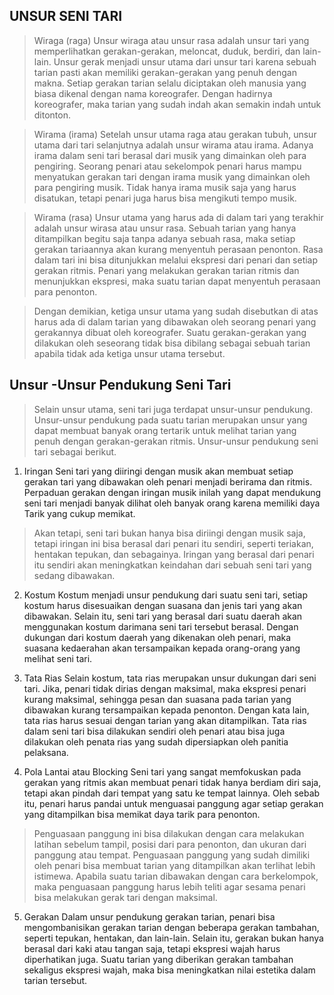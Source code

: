 ## UNSUR SENI TARI

>Wiraga (raga)
Unsur wiraga atau unsur rasa adalah unsur tari yang memperlihatkan gerakan-gerakan, meloncat, duduk, berdiri, dan lain-lain. Unsur gerak menjadi unsur utama dari unsur tari karena sebuah tarian pasti akan memiliki gerakan-gerakan yang penuh dengan makna. Setiap gerakan tarian selalu diciptakan oleh manusia yang biasa dikenal dengan nama koreografer. Dengan hadirnya koreografer, maka tarian yang sudah indah akan semakin indah untuk ditonton.

>Wirama (irama)
Setelah unsur utama raga atau gerakan tubuh, unsur utama  dari tari selanjutnya adalah unsur wirama atau irama. Adanya irama dalam seni tari berasal dari musik yang dimainkan oleh para pengiring. Seorang penari atau sekelompok penari harus mampu menyatukan gerakan tari dengan irama musik yang dimainkan oleh para pengiring musik. Tidak hanya irama musik saja yang harus disatukan, tetapi penari juga harus bisa mengikuti tempo musik.

>Wirama (rasa)
Unsur utama yang harus ada di dalam tari yang terakhir adalah unsur wirasa atau unsur rasa. Sebuah tarian yang hanya ditampilkan begitu saja tanpa adanya sebuah rasa, maka setiap gerakan tariaannya akan kurang menyentuh perasaan penonton. Rasa dalam tari ini bisa ditunjukkan melalui ekspresi dari penari dan setiap gerakan ritmis. Penari yang melakukan gerakan tarian ritmis dan menunjukkan ekspresi, maka suatu tarian dapat menyentuh perasaan para penonton.

>Dengan demikian, ketiga unsur utama yang sudah disebutkan di atas harus ada di dalam tarian yang dibawakan oleh seorang penari yang gerakannya dibuat oleh koreografer. Suatu gerakan-gerakan yang dilakukan oleh seseorang tidak bisa dibilang sebagai sebuah tarian apabila tidak ada ketiga unsur utama tersebut.


## Unsur -Unsur Pendukung Seni Tari

>Selain unsur utama, seni tari juga terdapat unsur-unsur pendukung. Unsur-unsur pendukung pada suatu tarian merupakan unsur yang dapat membuat banyak orang tertarik untuk melihat tarian yang penuh dengan gerakan-gerakan ritmis. Unsur-unsur pendukung seni tari sebagai berikut.

1. Iringan 
Seni tari yang diiringi dengan musik akan membuat setiap gerakan tari yang dibawakan oleh penari menjadi berirama dan ritmis. Perpaduan gerakan dengan iringan musik inilah yang dapat mendukung seni tari menjadi banyak dilihat oleh banyak orang karena memiliki daya Tarik yang cukup memikat.

>Akan tetapi, seni tari bukan hanya bisa diriingi dengan musik saja, tetapi iringan ini bisa berasal dari penari itu sendiri, seperti teriakan, hentakan tepukan, dan sebagainya. Iringan yang berasal dari penari itu sendiri akan meningkatkan keindahan dari sebuah seni tari yang sedang dibawakan.

2. Kostum
Kostum menjadi unsur pendukung dari suatu seni tari, setiap kostum harus disesuaikan dengan suasana dan jenis tari yang akan dibawakan. Selain itu, seni tari yang berasal dari suatu daerah akan menggunakan kostum darimana seni tari tersebut berasal. Dengan dukungan dari kostum daerah yang dikenakan oleh penari, maka suasana kedaerahan akan tersampaikan kepada orang-orang yang melihat seni tari.

3. Tata Rias
Selain kostum, tata rias merupakan unsur dukungan dari seni tari. Jika, penari tidak dirias dengan maksimal, maka ekspresi penari kurang maksimal, sehingga pesan dan suasana pada tarian yang dibawakan kurang tersampaikan kepada penonton. Dengan kata lain, tata rias harus sesuai dengan tarian yang akan ditampilkan. Tata rias dalam seni tari bisa dilakukan sendiri oleh penari atau bisa juga dilakukan oleh penata rias yang sudah dipersiapkan oleh panitia pelaksana.

4. Pola Lantai atau Blocking
Seni tari yang sangat memfokuskan pada gerakan yang ritmis akan membuat penari tidak hanya berdiam diri saja, tetapi akan pindah dari tempat yang satu ke tempat lainnya. Oleh sebab itu, penari harus pandai untuk menguasai panggung agar setiap gerakan yang ditampilkan bisa memikat daya tarik para penonton.

>Penguasaan panggung ini bisa dilakukan dengan cara melakukan latihan sebelum tampil, posisi dari para penonton, dan ukuran dari panggung atau tempat. Penguasaan panggung yang sudah dimiliki oleh penari bisa membuat tarian yang ditampilkan akan terlihat lebih istimewa. Apabila suatu tarian dibawakan dengan cara berkelompok, maka penguasaan panggung harus lebih teliti agar sesama penari bisa melakukan gerak tari dengan maksimal.

5. Gerakan 
Dalam unsur pendukung gerakan tarian, penari bisa mengombanisikan gerakan tarian dengan beberapa gerakan tambahan, seperti tepukan, hentakan, dan lain-lain. Selain itu, gerakan bukan hanya berasal dari kaki atau tangan saja, tetapi ekspresi wajah harus diperhatikan juga. Suatu tarian yang diberikan gerakan tambahan sekaligus ekspresi wajah, maka bisa meningkatkan nilai estetika dalam tarian tersebut.